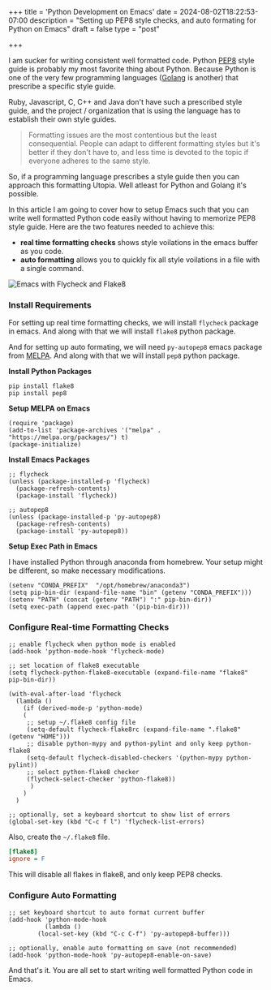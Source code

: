 +++
title = 'Python Development on Emacs'
date = 2024-08-02T18:22:53-07:00
description = "Setting up PEP8 style checks, and auto formating for Python on Emacs"
draft = false
type = "post"


+++

I am sucker for writing consistent well formatted code. Python [PEP8](https://peps.python.org/pep-0008/) style guide is probably my most favorite thing about Python. Because Python is one of the very few programming languages ([Golang](https://go.dev/doc/effective_go#formatting) is another) that prescribe a specific style guide.

Ruby, Javascript, C, C++ and Java don't have such a prescribed style guide, and the project / organization that is using the language has to establish their own style guides.

> Formatting issues are the most contentious but the least consequential. People can adapt to different formatting styles but it's better if they don't have to, and less time is devoted to the topic if everyone adheres to the same style.

So, if a programming language prescribes a style guide then you can approach this formatting Utopia. Well atleast for Python and Golang it's possible.

In this article I am going to cover how to setup Emacs such that you can write well formatted Python code easily without having to memorize PEP8 style guide. Here are the two features needed to achieve this:

- **real time formatting checks** shows style voilations in the emacs buffer as you code.
- **auto formatting** allows you to quickly fix all style voilations in a file with a single command.

![Emacs with Flycheck and Flake8](/posts/images/linting-in-python/emacs-flycheck-flake8.png)

### Install Requirements

For setting up real time formatting checks, we will install `flycheck` package in emacs. And along with that we will install `flake8` python package.

And for setting up auto formating, we will need `py-autopep8` emacs package from [MELPA](https://melpa.org/#/py-autopep8). And along with that we will install `pep8` python package.


**Install Python Packages**

```shell
pip install flake8
pip install pep8
```

**Setup MELPA on Emacs**

```elisp
(require 'package)
(add-to-list 'package-archives '("melpa" . "https://melpa.org/packages/") t)
(package-initialize)
```

**Install Emacs Packages**

```elisp
;; flycheck
(unless (package-installed-p 'flycheck)
  (package-refresh-contents)
  (package-install 'flycheck))

;; autopep8
(unless (package-installed-p 'py-autopep8)
  (package-refresh-contents)
  (package-install 'py-autopep8))
```

**Setup Exec Path in Emacs**

I have installed Python through anaconda from homebrew. Your setup might be different, so make necessary modifications.

```elisp
(setenv "CONDA_PREFIX"  "/opt/homebrew/anaconda3")
(setq pip-bin-dir (expand-file-name "bin" (getenv "CONDA_PREFIX")))
(setenv "PATH" (concat (getenv "PATH") ":" pip-bin-dir))
(setq exec-path (append exec-path '(pip-bin-dir)))
```

### Configure Real-time Formatting Checks

```elisp
;; enable flycheck when python mode is enabled
(add-hook 'python-mode-hook 'flycheck-mode)

;; set location of flake8 executable
(setq flycheck-python-flake8-executable (expand-file-name "flake8" pip-bin-dir))

(with-eval-after-load 'flycheck
  (lambda ()
    (if (derived-mode-p 'python-mode)
	(
	 ;; setup ~/.flake8 config file
	 (setq-default flycheck-flake8rc (expand-file-name ".flake8" (getenv "HOME")))
	 ;; disable python-mypy and python-pylint and only keep python-flake8
	 (setq-default flycheck-disabled-checkers '(python-mypy python-pylint))
	 ;; select python-flake8 checker
	 (flycheck-select-checker 'python-flake8))
      )
    )
  )

;; optionally, set a keyboard shortcut to show list of errors
(global-set-key (kbd "C-c f l") 'flycheck-list-errors)
```

Also, create the `~/.flake8` file.
```ini
[flake8]
ignore = F
```

This will disable all flakes in flake8, and only keep PEP8 checks.

### Configure Auto Formatting

```elisp
;; set keyboard shortcut to auto format current buffer
(add-hook 'python-mode-hook
          (lambda ()
	    (local-set-key (kbd "C-c C-f") 'py-autopep8-buffer)))

;; optionally, enable auto formatting on save (not recommended)
(add-hook 'python-mode-hook 'py-autopep8-enable-on-save)
```

And that's it. You are all set to start writing well formatted Python code in Emacs.
